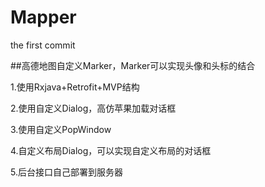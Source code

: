 # Mapper

the first commit

##高德地图自定义Marker，Marker可以实现头像和头标的结合

1.使用Rxjava+Retrofit+MVP结构

2.使用自定义Dialog，高仿苹果加载对话框

3.使用自定义PopWindow

4.自定义布局Dialog，可以实现自定义布局的对话框

5.后台接口自己部署到服务器

